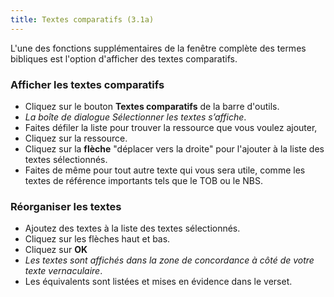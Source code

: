 ```yaml
---
title: Textes comparatifs (3.1a)
---
```

L'une des fonctions supplémentaires de la fenêtre complète des termes bibliques est l'option d'afficher des textes comparatifs.

### Afficher les textes comparatifs

-   Cliquez sur le bouton **Textes comparatifs** de la barre d'outils.  
   -  *La boîte de dialogue Sélectionner les textes s’affiche*.
-   Faites défiler la liste pour trouver la ressource que vous voulez ajouter,
-   Cliquez sur la ressource.
-   Cliquez sur la **flèche** "déplacer vers la droite" pour l'ajouter à la liste des textes sélectionnés.
-   Faites de même pour tout autre texte qui vous sera utile, comme les textes de référence importants tels que le TOB ou le NBS.

### Réorganiser les textes

-   Ajoutez des textes à la liste des textes sélectionnés.
-   Cliquez sur les flèches haut et bas.
-   Cliquez sur **OK**  
   -  *Les textes sont affichés dans la zone de concordance à côté de votre texte vernaculaire*.
   -  Les équivalents sont listées et mises en évidence dans le verset.

